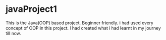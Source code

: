 # javaProject1
This is the Java(OOP) based project. Beginner friendly. i had used every concept of OOP in this project. I had created what i had learnt in my journey till now.
